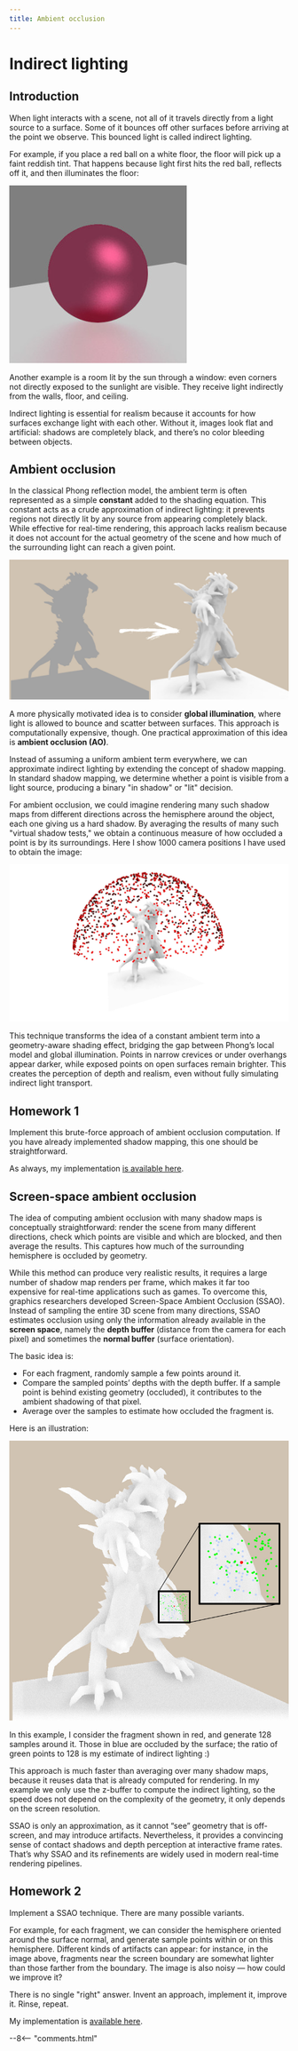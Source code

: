 ```yaml
---
title: Ambient occlusion
---
```


# Indirect lighting

## Introduction

When light interacts with a scene, not all of it travels directly from a light source to a surface.
Some of it bounces off other surfaces before arriving at the point we observe.
This bounced light is called indirect lighting.

For example, if you place a red ball on a white floor, the floor will pick up a faint reddish tint. That happens because light first hits the red ball, reflects off it, and then illuminates the floor:

![](ssao/ball.jpg)

Another example is a room lit by the sun through a window: even corners not directly exposed to the sunlight are visible. They receive light indirectly from the walls, floor, and ceiling.

Indirect lighting is essential for realism because it accounts for how surfaces exchange light with each other. Without it, images look flat and artificial: shadows are completely black, and there’s no color bleeding between objects.

## Ambient occlusion

In the classical Phong reflection model, the ambient term is often represented as a simple **constant** added to the shading equation.
This constant acts as a crude approximation of indirect lighting: it prevents regions not directly lit by any source from appearing completely black.
While effective for real-time rendering, this approach lacks realism because it does not account for the actual geometry of the scene and how much of the surrounding light can reach a given point.

[![](ssao/teaser.jpg)](ssao/teaser.jpg)

A more physically motivated idea is to consider **global illumination**, where light is allowed to bounce and scatter between surfaces.
This approach is computationally expensive, though. One practical approximation of this idea is **ambient occlusion (AO)**.

Instead of assuming a uniform ambient term everywhere, we can approximate indirect lighting by extending the concept of shadow mapping.
In standard shadow mapping, we determine whether a point is visible from a light source, producing a binary "in shadow" or "lit" decision.

For ambient occlusion, we could imagine rendering many such shadow maps from different directions across the hemisphere around the object, each one giving us a hard shadow.
By averaging the results of many such "virtual shadow tests," we obtain a continuous measure of how occluded a point is by its surroundings.
Here I show 1000 camera positions I have used to obtain the image:


![](ssao/samples.jpg)

This technique transforms the idea of a constant ambient term into a geometry-aware shading effect, bridging the gap between Phong’s local model and global illumination.
Points in narrow crevices or under overhangs appear darker, while exposed points on open surfaces remain brighter.
This creates the perception of depth and realism, even without fully simulating indirect light transport.

## Homework 1

Implement this brute-force approach of ambient occlusion computation.
If you have already implemented shadow mapping, this one should be straightforward.

As always, my implementation [is available here](https://github.com/ssloy/tinyrenderer/tree/974424b09ee46fe50a89b9dadaa743942f2b4adc).

## Screen-space ambient occlusion

The idea of computing ambient occlusion with many shadow maps is conceptually straightforward: render the scene from many different directions, check which points are visible and which are blocked, and then average the results.
This captures how much of the surrounding hemisphere is occluded by geometry.

While this method can produce very realistic results, it requires a large number of shadow map renders per frame, which makes it far too expensive for real-time applications such as games.
To overcome this, graphics researchers developed Screen-Space Ambient Occlusion (SSAO).
Instead of sampling the entire 3D scene from many directions, SSAO estimates occlusion using only the information already available in the **screen space**, namely the **depth buffer** (distance from the camera for each pixel) and sometimes the **normal buffer** (surface orientation).

The basic idea is:

- For each fragment, randomly sample a few points around it.
- Compare the sampled points’ depths with the depth buffer.
  If a sample point is behind existing geometry (occluded), it contributes to the ambient shadowing of that pixel.
- Average over the samples to estimate how occluded the fragment is.

Here is an illustration:

![](ssao/ssao.jpg)

In this example, I consider the fragment shown in red, and generate 128 samples around it.
Those in blue are occluded by the surface; the ratio of green points to 128 is my estimate of indirect lighting :)

This approach is much faster than averaging over many shadow maps, because it reuses data that is already computed for rendering.
In my example we only use the z-buffer to compute the indirect lighting, so the speed does not depend on the complexity of the geometry, it only depends on the screen resolution.

SSAO is only an approximation, as it cannot “see” geometry that is off-screen, and may introduce artifacts.
Nevertheless, it provides a convincing sense of contact shadows and depth perception at interactive frame rates.
That’s why SSAO and its refinements are widely used in modern real-time rendering pipelines.

## Homework 2

Implement a SSAO technique.
There are many possible variants.

For example, for each fragment, we can consider the hemisphere oriented around the surface normal, and generate sample points within or on this hemisphere.
Different kinds of artifacts can appear: for instance, in the image above, fragments near the screen boundary are somewhat lighter than those farther from the boundary.
The image is also noisy — how could we improve it?

There is no single "right" answer. Invent an approach, implement it, improve it. Rinse, repeat.

My implementation is [available here](https://github.com/ssloy/tinyrenderer/tree/ssao).

--8<-- "comments.html"

